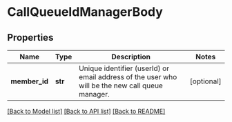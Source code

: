 # CallQueueIdManagerBody

## Properties
Name | Type | Description | Notes
------------ | ------------- | ------------- | -------------
**member_id** | **str** | Unique identifier (userId) or email address of the user who will be the new call queue manager. | [optional] 

[[Back to Model list]](../README.md#documentation-for-models) [[Back to API list]](../README.md#documentation-for-api-endpoints) [[Back to README]](../README.md)

